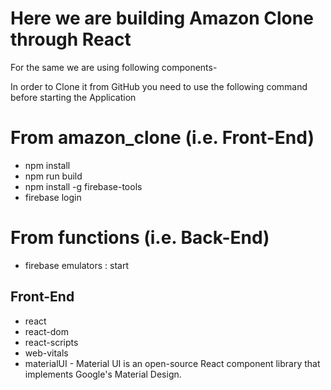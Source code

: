 # Here we are building Amazon Clone through React
For the same we are using following components-


In order to Clone it from GitHub you need to use the following command before starting the Application
# From amazon_clone (i.e. Front-End)
- npm install 
- npm run build
- npm install -g firebase-tools
- firebase login

# From functions (i.e. Back-End)
- firebase emulators : start

## Front-End
- react
- react-dom
- react-scripts
- web-vitals
- materialUI - Material UI is an open-source React component library that implements Google's Material Design.